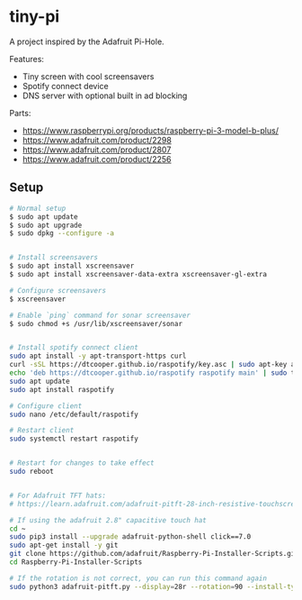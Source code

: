 # tiny-pi

A project inspired by the Adafruit Pi-Hole.

Features:

- Tiny screen with cool screensavers
- Spotify connect device
- DNS server with optional built in ad blocking

Parts:

- https://www.raspberrypi.org/products/raspberry-pi-3-model-b-plus/
- https://www.adafruit.com/product/2298
- https://www.adafruit.com/product/2807
- https://www.adafruit.com/product/2256

## Setup

```bash
# Normal setup
$ sudo apt update
$ sudo apt upgrade
$ sudo dpkg --configure -a


# Install screensavers
$ sudo apt install xscreensaver
$ sudo apt install xscreensaver-data-extra xscreensaver-gl-extra

# Configure screensavers
$ xscreensaver

# Enable `ping` command for sonar screensaver
$ sudo chmod +s /usr/lib/xscreensaver/sonar


# Install spotify connect client
sudo apt install -y apt-transport-https curl
curl -sSL https://dtcooper.github.io/raspotify/key.asc | sudo apt-key add -v -
echo 'deb https://dtcooper.github.io/raspotify raspotify main' | sudo tee /etc/apt/sources.list.d/raspotify.list
sudo apt update
sudo apt install raspotify

# Configure client
sudo nano /etc/default/raspotify

# Restart client
sudo systemctl restart raspotify


# Restart for changes to take effect
sudo reboot


# For Adafruit TFT hats: 
# https://learn.adafruit.com/adafruit-pitft-28-inch-resistive-touchscreen-display-raspberry-pi/easy-install-2

# If using the adafruit 2.8" capacitive touch hat
cd ~
sudo pip3 install --upgrade adafruit-python-shell click==7.0
sudo apt-get install -y git
git clone https://github.com/adafruit/Raspberry-Pi-Installer-Scripts.git
cd Raspberry-Pi-Installer-Scripts

# If the rotation is not correct, you can run this command again
sudo python3 adafruit-pitft.py --display=28r --rotation=90 --install-type=fbcp
```
